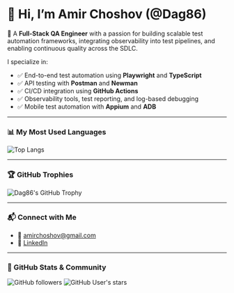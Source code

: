 # 👋 Hi, I’m Amir Choshov (@Dag86)

🎯 A **Full-Stack QA Engineer** with a passion for building scalable test automation frameworks, integrating observability into test pipelines, and enabling continuous quality across the SDLC.

I specialize in:
- ✅ End-to-end test automation using **Playwright** and **TypeScript**
- ✅ API testing with **Postman** and **Newman**
- ✅ CI/CD integration using **GitHub Actions**
- ✅ Observability tools, test reporting, and log-based debugging
- ✅ Mobile test automation with **Appium** and **ADB**

---

### 📊 My Most Used Languages

![Top Langs](https://github-readme-stats.vercel.app/api/top-langs/?username=Dag86&layout=compact&theme=tokyonight)

---

### 🏆 GitHub Trophies

![Dag86's GitHub Trophy](https://github-profile-trophy.vercel.app/?username=Dag86&theme=tokyonight&no-frame=true&row=1&margin-w=10)

---

### 📬 Connect with Me

- 📧 [amirchoshov@gmail.com](mailto:amirchoshov@gmail.com)
- 💼 [LinkedIn](https://www.linkedin.com/in/amirchoshov)

---

### 🔗 GitHub Stats & Community

![GitHub followers](https://img.shields.io/github/followers/Dag86?label=Follow&style=social)
![GitHub User's stars](https://img.shields.io/github/stars/Dag86?affiliations=OWNER%2CCOLLABORATOR&style=social)
